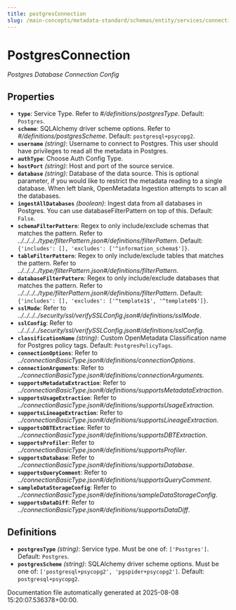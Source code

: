 ```yaml
---
title: postgresConnection
slug: /main-concepts/metadata-standard/schemas/entity/services/connections/database/postgresconnection
---
```


# PostgresConnection

*Postgres Database Connection Config*

## Properties

- **`type`**: Service Type. Refer to *#/definitions/postgresType*. Default: `Postgres`.
- **`scheme`**: SQLAlchemy driver scheme options. Refer to *#/definitions/postgresScheme*. Default: `postgresql+psycopg2`.
- **`username`** *(string)*: Username to connect to Postgres. This user should have privileges to read all the metadata in Postgres.
- **`authType`**: Choose Auth Config Type.
- **`hostPort`** *(string)*: Host and port of the source service.
- **`database`** *(string)*: Database of the data source. This is optional parameter, if you would like to restrict the metadata reading to a single database. When left blank, OpenMetadata Ingestion attempts to scan all the databases.
- **`ingestAllDatabases`** *(boolean)*: Ingest data from all databases in Postgres. You can use databaseFilterPattern on top of this. Default: `False`.
- **`schemaFilterPattern`**: Regex to only include/exclude schemas that matches the pattern. Refer to *../../../../type/filterPattern.json#/definitions/filterPattern*. Default: `{'includes': [], 'excludes': ['^information_schema$']}`.
- **`tableFilterPattern`**: Regex to only include/exclude tables that matches the pattern. Refer to *../../../../type/filterPattern.json#/definitions/filterPattern*.
- **`databaseFilterPattern`**: Regex to only include/exclude databases that matches the pattern. Refer to *../../../../type/filterPattern.json#/definitions/filterPattern*. Default: `{'includes': [], 'excludes': ['^template1$', '^template0$']}`.
- **`sslMode`**: Refer to *../../../../security/ssl/verifySSLConfig.json#/definitions/sslMode*.
- **`sslConfig`**: Refer to *../../../../security/ssl/verifySSLConfig.json#/definitions/sslConfig*.
- **`classificationName`** *(string)*: Custom OpenMetadata Classification name for Postgres policy tags. Default: `PostgresPolicyTags`.
- **`connectionOptions`**: Refer to *../connectionBasicType.json#/definitions/connectionOptions*.
- **`connectionArguments`**: Refer to *../connectionBasicType.json#/definitions/connectionArguments*.
- **`supportsMetadataExtraction`**: Refer to *../connectionBasicType.json#/definitions/supportsMetadataExtraction*.
- **`supportsUsageExtraction`**: Refer to *../connectionBasicType.json#/definitions/supportsUsageExtraction*.
- **`supportsLineageExtraction`**: Refer to *../connectionBasicType.json#/definitions/supportsLineageExtraction*.
- **`supportsDBTExtraction`**: Refer to *../connectionBasicType.json#/definitions/supportsDBTExtraction*.
- **`supportsProfiler`**: Refer to *../connectionBasicType.json#/definitions/supportsProfiler*.
- **`supportsDatabase`**: Refer to *../connectionBasicType.json#/definitions/supportsDatabase*.
- **`supportsQueryComment`**: Refer to *../connectionBasicType.json#/definitions/supportsQueryComment*.
- **`sampleDataStorageConfig`**: Refer to *../connectionBasicType.json#/definitions/sampleDataStorageConfig*.
- **`supportsDataDiff`**: Refer to *../connectionBasicType.json#/definitions/supportsDataDiff*.
## Definitions

- **`postgresType`** *(string)*: Service type. Must be one of: `['Postgres']`. Default: `Postgres`.
- **`postgresScheme`** *(string)*: SQLAlchemy driver scheme options. Must be one of: `['postgresql+psycopg2', 'pgspider+psycopg2']`. Default: `postgresql+psycopg2`.


Documentation file automatically generated at 2025-08-08 15:20:07.536378+00:00.
